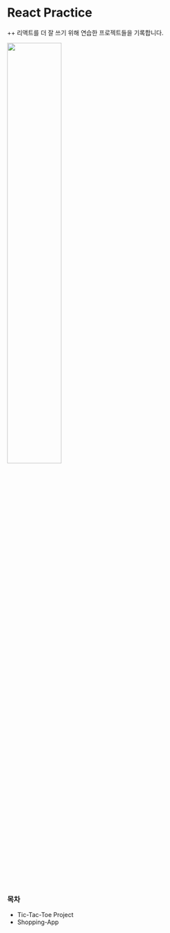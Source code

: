# React Practice

++ 리액트를 더 잘 쓰기 위해 연습한 프로젝트들을 기록합니다.

<img src="https://github.com/lemony452/react-practice/assets/109330624/dec62075-a94e-46da-a495-818317c68c9e" width="50%" height="auto" />

### 목차

- Tic-Tac-Toe Project
- Shopping-App
